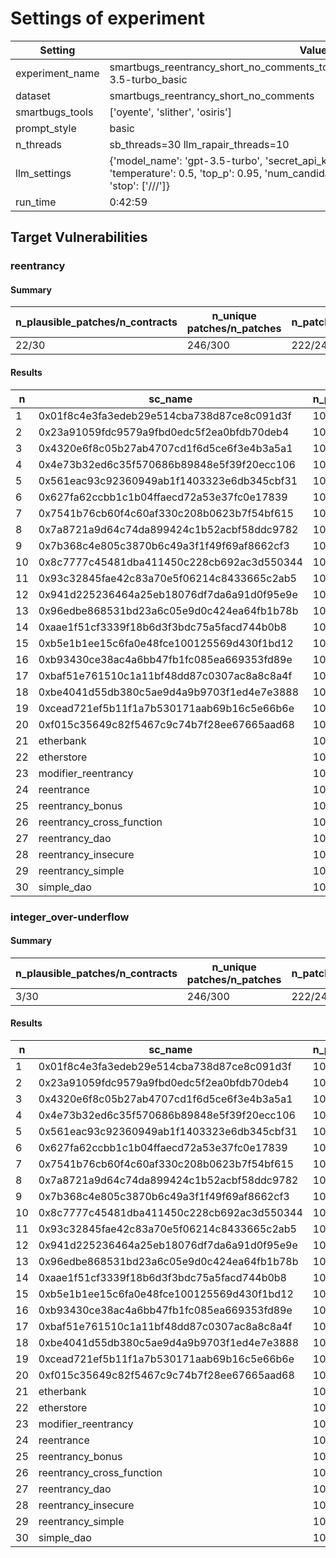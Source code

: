# Settings of experiment

| Setting | Value |
| --- | --- |
| experiment_name | smartbugs_reentrancy_short_no_comments_tools3_patches10_tmp0.5_topp0.95_gpt-3.5-turbo_basic |
| dataset | smartbugs_reentrancy_short_no_comments |
| smartbugs_tools | ['oyente', 'slither', 'osiris'] |
| prompt_style | basic |
| n_threads | sb_threads=30 llm_rapair_threads=10 |
| llm_settings | {'model_name': 'gpt-3.5-turbo', 'secret_api_key': 'KTH_OPENAI_API_KEY', 'temperature': 0.5, 'top_p': 0.95, 'num_candidate_patches': 10, 'max_time': 3600, 'stop': ['///']} |
| run_time | 0:42:59 |

## Target Vulnerabilities


### reentrancy

#### Summary
| n_plausible_patches/n_contracts | n_unique patches/n_patches | n_patches_compiles/n_unique_patches |
| --- | --- | --- |
| 22/30 | 246/300 | 222/246 |

#### Results
| n | sc_name | n_patches | unique_paches_that_compile | best_patch | compiles | plausible_patch | osiris | slither | oyente |
| --- | --- | --- | --- | --- | --- | --- | --- | --- | --- |
| 1 | 0x01f8c4e3fa3edeb29e514cba738d87ce8c091d3f | 10 | 10/10 | patch_3 | True | True | Bug/Fix | Bug/Fix | Fix/Fix|
| 2 | 0x23a91059fdc9579a9fbd0edc5f2ea0bfdb70deb4 | 10 | 9/9 | patch_6 | True | True | Bug/Fix | Fix/Fix | Bug/Fix|
| 3 | 0x4320e6f8c05b27ab4707cd1f6d5ce6f3e4b3a5a1 | 10 | 9/10 | patch_0 | True | True | Fix/Fix | Bug/Fix | Bug/Fix|
| 4 | 0x4e73b32ed6c35f570686b89848e5f39f20ecc106 | 10 | 9/9 | patch_5 | True | True | Fix/Fix | Bug/Fix | Bug/Fix|
| 5 | 0x561eac93c92360949ab1f1403323e6db345cbf31 | 10 | 8/10 | patch_0 | True | True | Bug/Fix | Bug/Fix | Bug/Fix|
| 6 | 0x627fa62ccbb1c1b04ffaecd72a53e37fc0e17839 | 10 | 10/10 | patch_0 | True | True | Bug/Fix | Bug/Fix | Fix/Fix|
| 7 | 0x7541b76cb60f4c60af330c208b0623b7f54bf615 | 10 | 10/10 | patch_4 | True | False | Bug/Fix | Fix/Fix | Bug/Bug|
| 8 | 0x7a8721a9d64c74da899424c1b52acbf58ddc9782 | 10 | 9/9 | patch_3 | True | True | Bug/Fix | Bug/Fix | Bug/Fix|
| 9 | 0x7b368c4e805c3870b6c49a3f1f49f69af8662cf3 | 10 | 10/10 | patch_2 | True | True | Bug/Fix | Fix/Fix | Bug/Fix|
| 10 | 0x8c7777c45481dba411450c228cb692ac3d550344 | 10 | 6/6 | patch_0 | True | False | Bug/Fix | Fix/Fix | Bug/Bug|
| 11 | 0x93c32845fae42c83a70e5f06214c8433665c2ab5 | 10 | 9/9 | patch_2 | True | True | Bug/Fix | Bug/Fix | Fix/Fix|
| 12 | 0x941d225236464a25eb18076df7da6a91d0f95e9e | 10 | 10/10 | patch_1 | True | False | Bug/Bug | Bug/Fix | Bug/Fix|
| 13 | 0x96edbe868531bd23a6c05e9d0c424ea64fb1b78b | 10 | 9/9 | patch_1 | True | True | Bug/Fix | Bug/Fix | Fix/Fix|
| 14 | 0xaae1f51cf3339f18b6d3f3bdc75a5facd744b0b8 | 10 | 7/10 | patch_0 | True | True | Bug/Fix | Fix/Fix | Bug/Fix|
| 15 | 0xb5e1b1ee15c6fa0e48fce100125569d430f1bd12 | 10 | 9/9 | patch_3 | True | True | Bug/Fix | Bug/Fix | Bug/Fix|
| 16 | 0xb93430ce38ac4a6bb47fb1fc085ea669353fd89e | 10 | 9/10 | patch_0 | True | False | Bug/Bug | Fix/Bug | Bug/Bug|
| 17 | 0xbaf51e761510c1a11bf48dd87c0307ac8a8c8a4f | 10 | 6/6 | patch_0 | True | False | Bug/Bug | Fix/Fix | Bug/Fix|
| 18 | 0xbe4041d55db380c5ae9d4a9b9703f1ed4e7e3888 | 10 | 6/6 | patch_8 | True | True | Bug/Fix | Fix/Fix | Fix/Fix|
| 19 | 0xcead721ef5b11f1a7b530171aab69b16c5e66b6e | 10 | 9/9 | patch_1 | True | True | Bug/Fix | Bug/Fix | Fix/Fix|
| 20 | 0xf015c35649c82f5467c9c74b7f28ee67665aad68 | 10 | 10/10 | patch_2 | True | True | Bug/Fix | Bug/Fix | Fix/Fix|
| 21 | etherbank | 10 | 4/4 | patch_2 | True | True | Fix/Fix | Bug/Fix | Bug/Fix|
| 22 | etherstore | 10 | 4/4 | patch_2 | True | True | Bug/Fix | Bug/Fix | Fix/Fix|
| 23 | modifier_reentrancy | 10 | 6/6 | patch_0 | True | True | Fix/Fix | Fix/Fix | Fix/Fix|
| 24 | reentrance | 10 | 9/9 | patch_1 | True | True | Bug/Fix | Bug/Fix | Fix/Fix|
| 25 | reentrancy_bonus | 10 | 4/8 | patch_5 | True | True | Bug/Fix | Bug/Fix | Fix/Fix|
| 26 | reentrancy_cross_function | 10 | 3/3 | patch_0 | True | False | Bug/Bug | Bug/Fix | Fix/Fix|
| 27 | reentrancy_dao | 10 | 2/6 | patch_1 | True | False | Fix/Fix | Bug/Fix | Bug/Bug|
| 28 | reentrancy_insecure | 10 | 0/9 | patch_0 | False | False | Bug/Bug | Bug/Bug | Fix/Bug|
| 29 | reentrancy_simple | 10 | 8/8 | patch_1 | True | True | Bug/Fix | Bug/Fix | Fix/Fix|
| 30 | simple_dao | 10 | 8/8 | patch_0 | True | True | Bug/Fix | Bug/Fix | Fix/Fix|

### integer_over-underflow

#### Summary
| n_plausible_patches/n_contracts | n_unique patches/n_patches | n_patches_compiles/n_unique_patches |
| --- | --- | --- |
| 3/30 | 246/300 | 222/246 |

#### Results
| n | sc_name | n_patches | unique_paches_that_compile | best_patch | compiles | plausible_patch | osiris | slither | oyente |
| --- | --- | --- | --- | --- | --- | --- | --- | --- | --- |
| 1 | 0x01f8c4e3fa3edeb29e514cba738d87ce8c091d3f | 10 | 10/10 | patch_0 | True | False | Fix/Fix | Fix/Fix | Bug/Bug|
| 2 | 0x23a91059fdc9579a9fbd0edc5f2ea0bfdb70deb4 | 10 | 9/9 | patch_0 | True | False | Fix/Fix | Fix/Fix | Bug/Bug|
| 3 | 0x4320e6f8c05b27ab4707cd1f6d5ce6f3e4b3a5a1 | 10 | 9/10 | patch_0 | True | False | Fix/Fix | Fix/Fix | Bug/Bug|
| 4 | 0x4e73b32ed6c35f570686b89848e5f39f20ecc106 | 10 | 9/9 | patch_0 | True | False | Fix/Fix | Fix/Fix | Bug/Bug|
| 5 | 0x561eac93c92360949ab1f1403323e6db345cbf31 | 10 | 8/10 | patch_0 | True | False | Bug/Bug | Fix/Fix | Fix/Fix|
| 6 | 0x627fa62ccbb1c1b04ffaecd72a53e37fc0e17839 | 10 | 10/10 | patch_0 | True | False | Bug/Bug | Fix/Fix | Fix/Fix|
| 7 | 0x7541b76cb60f4c60af330c208b0623b7f54bf615 | 10 | 10/10 | patch_0 | True | False | Fix/Fix | Fix/Fix | Bug/Bug|
| 8 | 0x7a8721a9d64c74da899424c1b52acbf58ddc9782 | 10 | 9/9 | patch_0 | True | False | Bug/Bug | Fix/Fix | Fix/Fix|
| 9 | 0x7b368c4e805c3870b6c49a3f1f49f69af8662cf3 | 10 | 10/10 | patch_0 | True | False | Bug/Bug | Fix/Fix | Fix/Fix|
| 10 | 0x8c7777c45481dba411450c228cb692ac3d550344 | 10 | 6/6 | patch_0 | True | False | Fix/Fix | Fix/Fix | Bug/Bug|
| 11 | 0x93c32845fae42c83a70e5f06214c8433665c2ab5 | 10 | 9/9 | patch_0 | True | False | Bug/Bug | Fix/Fix | Fix/Fix|
| 12 | 0x941d225236464a25eb18076df7da6a91d0f95e9e | 10 | 10/10 | patch_0 | True | False | Fix/Fix | Fix/Fix | Bug/Bug|
| 13 | 0x96edbe868531bd23a6c05e9d0c424ea64fb1b78b | 10 | 9/9 | patch_6 | True | True | Bug/Fix | Fix/Fix | Fix/Fix|
| 14 | 0xaae1f51cf3339f18b6d3f3bdc75a5facd744b0b8 | 10 | 7/10 | patch_0 | True | False | Bug/Bug | Fix/Fix | Fix/Fix|
| 15 | 0xb5e1b1ee15c6fa0e48fce100125569d430f1bd12 | 10 | 9/9 | patch_0 | True | False | Bug/Bug | Fix/Fix | Fix/Fix|
| 16 | 0xb93430ce38ac4a6bb47fb1fc085ea669353fd89e | 10 | 9/10 | patch_0 | True | False | Bug/Bug | Fix/Fix | Fix/Fix|
| 17 | 0xbaf51e761510c1a11bf48dd87c0307ac8a8c8a4f | 10 | 6/6 | patch_0 | True | False | Bug/Bug | Fix/Fix | Fix/Fix|
| 18 | 0xbe4041d55db380c5ae9d4a9b9703f1ed4e7e3888 | 10 | 6/6 | patch_0 | True | False | Fix/Fix | Fix/Fix | Bug/Bug|
| 19 | 0xcead721ef5b11f1a7b530171aab69b16c5e66b6e | 10 | 9/9 | patch_0 | True | False | Bug/Bug | Fix/Fix | Fix/Fix|
| 20 | 0xf015c35649c82f5467c9c74b7f28ee67665aad68 | 10 | 10/10 | patch_0 | True | False | Bug/Bug | Fix/Fix | Fix/Fix|
| 21 | etherbank | 10 | 4/4 | patch_0 | True | False | Fix/Fix | Fix/Fix | Fix/Bug|
| 22 | etherstore | 10 | 4/4 | patch_0 | True | False | Bug/Bug | Fix/Fix | Fix/Fix|
| 23 | modifier_reentrancy | 10 | 6/6 | patch_0 | True | True | Fix/Fix | Fix/Fix | Fix/Fix|
| 24 | reentrance | 10 | 9/9 | patch_0 | True | False | Bug/Bug | Fix/Fix | Fix/Fix|
| 25 | reentrancy_bonus | 10 | 4/8 | patch_5 | True | True | Bug/Fix | Fix/Fix | Fix/Fix|
| 26 | reentrancy_cross_function | 10 | 3/3 | patch_0 | True | False | Bug/Bug | Fix/Fix | Fix/Fix|
| 27 | reentrancy_dao | 10 | 2/6 | patch_1 | True | False | Fix/Fix | Fix/Fix | Bug/Bug|
| 28 | reentrancy_insecure | 10 | 0/9 | patch_0 | False | False | Fix/Bug | Fix/Bug | Fix/Bug|
| 29 | reentrancy_simple | 10 | 8/8 | patch_0 | True | False | Bug/Bug | Fix/Fix | Fix/Fix|
| 30 | simple_dao | 10 | 8/8 | patch_0 | True | False | Bug/Bug | Fix/Fix | Fix/Fix|
